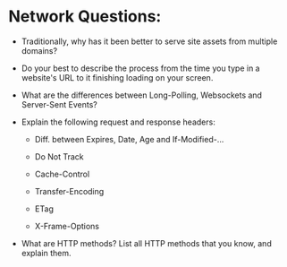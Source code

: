 # Network Questions:

* Traditionally, why has it been better to serve site assets from multiple domains?

* Do your best to describe the process from the time you type in a website's URL to it finishing loading on your screen.

* What are the differences between Long-Polling, Websockets and Server-Sent Events?

* Explain the following request and response headers:

  * Diff. between Expires, Date, Age and If-Modified-...

  * Do Not Track

  * Cache-Control

  * Transfer-Encoding

  * ETag

  * X-Frame-Options
  
* What are HTTP methods? List all HTTP methods that you know, and explain them.
